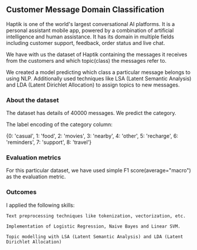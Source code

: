 ## Customer Message Domain Classification

Haptik is one of the world's largest conversational AI platforms.
It is a personal assistant mobile app, powered by a combination of artificial intelligence and human assistance.
It has its domain in multiple fields including customer support, feedback, order status and live chat.

We have with us the dataset of Haptik containing the messages it receives from the customers and which topic(class) the messages refer to.

We created a model predicting which class a particular message belongs to using NLP.
Additionally used techniques like LSA (Latent Semantic Analysis) and LDA (Latent Dirichlet Allocation) to assign topics to new messages.

### About the dataset

The dataset has details of 40000 messages. We predict the category.

The label encoding of the category column:

{0: 'casual',
 1: 'food',
 2: 'movies',
 3: 'nearby',
 4: 'other',
 5: 'recharge',
 6: 'reminders',
 7: 'support',
 8: 'travel'}

### Evaluation metrics

For this particular dataset, we have used simple F1 score(average="macro") as the evaluation metric. 

### Outcomes

I applied the following skills:

    Text preprocessing techniques like tokenization, vectorization, etc.

    Implementation of Logistic Regression, Naive Bayes and Linear SVM.

    Topic modelling with LSA (Latent Semantic Analysis) and LDA (Latent Dirichlet Allocation)

